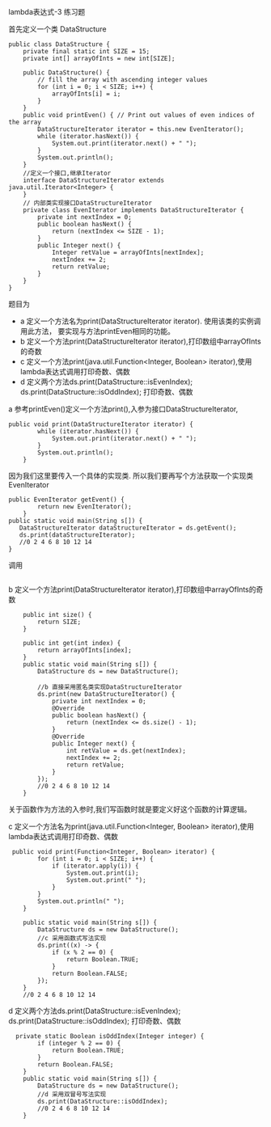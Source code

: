 lambda表达式-3 练习题

首先定义一个类 DataStructure

```
public class DataStructure {
    private final static int SIZE = 15;
    private int[] arrayOfInts = new int[SIZE];

    public DataStructure() {
        // fill the array with ascending integer values
        for (int i = 0; i < SIZE; i++) {
            arrayOfInts[i] = i;
        }
    }
    public void printEven() { // Print out values of even indices of the array
        DataStructureIterator iterator = this.new EvenIterator();
        while (iterator.hasNext()) {
            System.out.print(iterator.next() + " ");
        }
        System.out.println();
    }
    //定义一个接口,继承Iterator
    interface DataStructureIterator extends java.util.Iterator<Integer> {
    }
    // 内部类实现接口DataStructureIterator
    private class EvenIterator implements DataStructureIterator {
        private int nextIndex = 0;
        public boolean hasNext() {
            return (nextIndex <= SIZE - 1);
        }
        public Integer next() {
            Integer retValue = arrayOfInts[nextIndex];
            nextIndex += 2;
            return retValue;
        }
    }
}
```

题目为

- a 定义一个方法名为print(DataStructureIterator iterator). 使用该类的实例调用此方法，
  要实现与方法printEven相同的功能。
- b 定义一个方法print(DataStructureIterator iterator),打印数组中arrayOfInts的奇数
- c 定义一个方法print(java.util.Function<Integer, Boolean> iterator),使用lambda表达式调用打印奇数、偶数
- d 定义两个方法ds.print(DataStructure::isEvenIndex); ds.print(DataStructure::isOddIndex); 打印奇数、偶数

a 参考printEven()定义一个方法print(),入参为接口DataStructureIterator,

```
public void print(DataStructureIterator iterator) {
        while (iterator.hasNext()) {
            System.out.print(iterator.next() + " ");
        }
        System.out.println();
    }
```

因为我们这里要传入一个具体的实现类. 所以我们要再写个方法获取一个实现类EvenIterator

```
public EvenIterator getEvent() {
        return new EvenIterator();
    }
public static void main(String s[]) {
   DataStructureIterator dataStructureIterator = ds.getEvent();
   ds.print(dataStructureIterator);
   //0 2 4 6 8 10 12 14
}    
```

调用

```

```

b 定义一个方法print(DataStructureIterator iterator),打印数组中arrayOfInts的奇数

```
    public int size() {
        return SIZE;
    }

    public int get(int index) {
        return arrayOfInts[index];
    }
    public static void main(String s[]) {
        DataStructure ds = new DataStructure();

        //b 直接采用匿名类实现DataStructureIterator
        ds.print(new DataStructureIterator() {
            private int nextIndex = 0;
            @Override
            public boolean hasNext() {
                return (nextIndex <= ds.size() - 1);
            }
            @Override
            public Integer next() {
                int retValue = ds.get(nextIndex);
                nextIndex += 2;
                return retValue;
            }
        });
        //0 2 4 6 8 10 12 14 
    }
```

关于函数作为方法的入参时,我们写函数时就是要定义好这个函数的计算逻辑。

c 定义一个方法名为print(java.util.Function<Integer, Boolean> iterator),使用lambda表达式调用打印奇数、偶数

```
 public void print(Function<Integer, Boolean> iterator) {
        for (int i = 0; i < SIZE; i++) {
            if (iterator.apply(i)) {
                System.out.print(i);
                System.out.print(" ");
            }
        }
        System.out.println(" ");
    }

    public static void main(String s[]) {
        DataStructure ds = new DataStructure();
        //c 采用函数式写法实现
        ds.print((x) -> {
            if (x % 2 == 0) {
                return Boolean.TRUE;
            }
            return Boolean.FALSE;
        });
    }
    //0 2 4 6 8 10 12 14 
```

d 定义两个方法ds.print(DataStructure::isEvenIndex); ds.print(DataStructure::isOddIndex); 打印奇数、偶数

```
  private static Boolean isOddIndex(Integer integer) {
        if (integer % 2 == 0) {
            return Boolean.TRUE;
        }
        return Boolean.FALSE;
    }
    public static void main(String s[]) {
        DataStructure ds = new DataStructure();
        //d 采用双冒号写法实现
        ds.print(DataStructure::isOddIndex);
        //0 2 4 6 8 10 12 14  
    }
```

